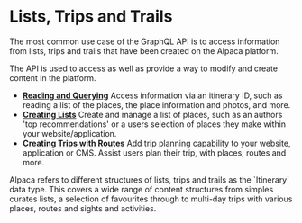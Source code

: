 [//]: # "Title: Lists, Trips and Trails"
[//]: # "Weight: 2"

# Lists, Trips and Trails

The most common use case of the GraphQL API is to access information from lists,
trips and trails that have been created on the Alpaca platform.

The API is used to access as well as provide a way to modify and create content
in the platform.

- **[Reading and Querying](/getting-started/itinerary/Reading%20from%20Itineraries)**
  Access information via an itinerary ID, such as reading a list of the places,
  the place information and photos, and more.
- **[Creating Lists](/getting-started/itinerary/Managing%20a%20List)** Create
  and manage a list of places, such as an authors 'top recommendations' or a
  users selection of places they make within your website/application.
- **[Creating Trips with Routes](/getting-started/itinerary/Managing%20a%20Trip)**
  Add trip planning capability to your website, application or CMS. Assist users
  plan their trip, with places, routes and more.

<aside class="note">
  Alpaca refers to different structures of lists, trips and trails as the 
  `Itinerary` data type. This covers a wide range of content structures from
  simples curates lists, a selection of favourites through to multi-day trips
  with various places, routes and sights and activities.
</aside>
